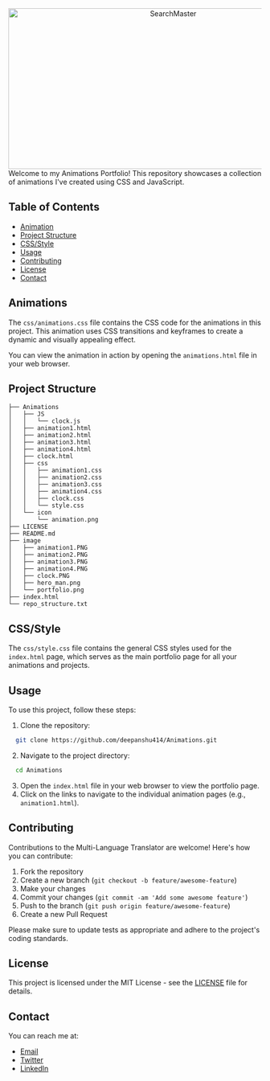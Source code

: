 <div align="center">

<img src="https://socialify.git.ci/deepanshu414/Animations/image?description=1&descriptionEditable=This%20repository%20showcases%20a%20collection%20of%20animations%20I%27ve%20created%20using%20CSS%20and%20JavaScript.&font=KoHo&forks=1&issues=1&language=1&name=1&pattern=Plus&pulls=1&stargazers=1&theme=Auto" alt="SearchMaster" width="640" height="320" />

</div>
Welcome to my Animations Portfolio! This repository showcases a collection of animations I've created using CSS and JavaScript.

## Table of Contents
- [Animation](#animations)
- [Project Structure](#project-structure)
- [CSS/Style](#cssstyle)
- [Usage](#usage)
- [Contributing](#contributing)
- [License](#license)
- [Contact](#contact)

## Animations
The `css/animations.css` file contains the CSS code for the animations in this project. This animation uses CSS transitions and keyframes to create a dynamic and visually appealing effect.

You can view the animation in action by opening the `animations.html` file in your web browser.

## Project Structure

<!-- START_STRUCTURE -->
```
├── Animations
│   ├── JS
│   │   └── clock.js
│   ├── animation1.html
│   ├── animation2.html
│   ├── animation3.html
│   ├── animation4.html
│   ├── clock.html
│   ├── css
│   │   ├── animation1.css
│   │   ├── animation2.css
│   │   ├── animation3.css
│   │   ├── animation4.css
│   │   ├── clock.css
│   │   └── style.css
│   └── icon
│       └── animation.png
├── LICENSE
├── README.md
├── image
│   ├── animation1.PNG
│   ├── animation2.PNG
│   ├── animation3.PNG
│   ├── animation4.PNG
│   ├── clock.PNG
│   ├── hero_man.png
│   └── portfolio.png
├── index.html
└── repo_structure.txt
```
<!-- END_STRUCTURE -->

## CSS/Style
The `css/style.css` file contains the general CSS styles used for the `index.html` page, which serves as the main portfolio page for all your animations and projects.

## Usage
To use this project, follow these steps:

1. Clone the repository:
 ```sh
   git clone https://github.com/deepanshu414/Animations.git
   ```
2. Navigate to the project directory:
  ```sh
    cd Animations
  ```
3. Open the `index.html` file in your web browser to view the portfolio page.
4. Click on the links to navigate to the individual animation pages (e.g., `animation1.html`).

## Contributing

Contributions to the Multi-Language Translator are welcome! Here's how you can contribute:

1. Fork the repository
2. Create a new branch (`git checkout -b feature/awesome-feature`)
3. Make your changes
4. Commit your changes (`git commit -am 'Add some awesome feature'`)
5. Push to the branch (`git push origin feature/awesome-feature`)
6. Create a new Pull Request

Please make sure to update tests as appropriate and adhere to the project's coding standards.

## License

This project is licensed under the MIT License - see the [LICENSE](LICENSE) file for details.

## Contact

You can reach me at:

- [Email](mailto:deepanshuantil4113@gmail.com)
- [Twitter](https://x.com/DeepanshuA80670)
- [LinkedIn](https://www.linkedin.com/in/deepanshu-antil-865508263/)
